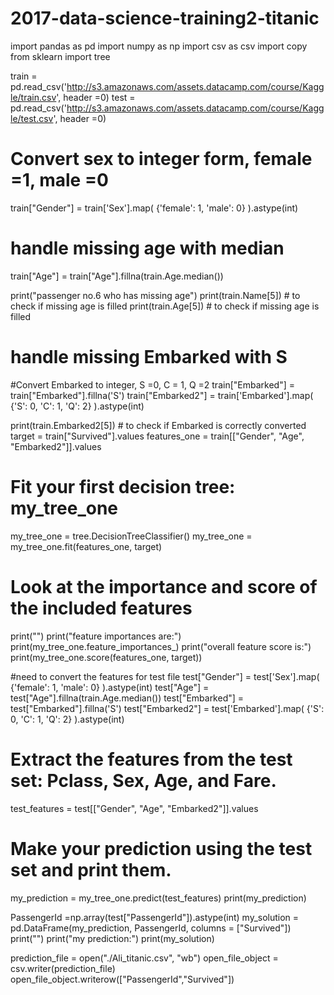 # 2017-data-science-training2-titanic

import pandas as pd
import numpy as np
import csv as csv
import copy
from sklearn import tree

train = pd.read_csv('http://s3.amazonaws.com/assets.datacamp.com/course/Kaggle/train.csv', header =0)
test = pd.read_csv('http://s3.amazonaws.com/assets.datacamp.com/course/Kaggle/test.csv', header =0)

# Convert sex to integer form, female =1, male =0
train["Gender"] = train['Sex'].map( {'female': 1, 'male': 0} ).astype(int)

# handle missing age with median
train["Age"] = train["Age"].fillna(train.Age.median())

print("passenger no.6 who has missing age")
print(train.Name[5]) # to check if missing age is filled
print(train.Age[5]) # to check if missing age is filled

# handle missing Embarked with S 
#Convert Embarked to integer, S =0, C = 1, Q =2
train["Embarked"] = train["Embarked"].fillna('S')
train["Embarked2"] = train['Embarked'].map( {'S': 0, 'C': 1, 'Q': 2} ).astype(int)

print(train.Embarked2[5]) # to check if Embarked is correctly converted
target = train["Survived"].values
features_one = train[["Gender", "Age", "Embarked2"]].values

# Fit your first decision tree: my_tree_one
my_tree_one = tree.DecisionTreeClassifier()
my_tree_one = my_tree_one.fit(features_one, target)

# Look at the importance and score of the included features
print("")
print("feature importances are:")
print(my_tree_one.feature_importances_)
print("overall feature score is:")
print(my_tree_one.score(features_one, target))

#need to convert the features for test file 
test["Gender"] = test['Sex'].map( {'female': 1, 'male': 0} ).astype(int)
test["Age"] = test["Age"].fillna(train.Age.median())
test["Embarked"] = test["Embarked"].fillna('S')
test["Embarked2"] = test['Embarked'].map( {'S': 0, 'C': 1, 'Q': 2} ).astype(int)

# Extract the features from the test set: Pclass, Sex, Age, and Fare.
test_features = test[["Gender", "Age", "Embarked2"]].values

# Make your prediction using the test set and print them.
my_prediction = my_tree_one.predict(test_features)
print(my_prediction)

PassengerId =np.array(test["PassengerId"]).astype(int)
my_solution = pd.DataFrame(my_prediction, PassengerId, columns = ["Survived"])
print("")
print("my prediction:")
print(my_solution)

prediction_file = open("./Ali_titanic.csv", "wb")
open_file_object = csv.writer(prediction_file)
open_file_object.writerow(["PassengerId","Survived"])
